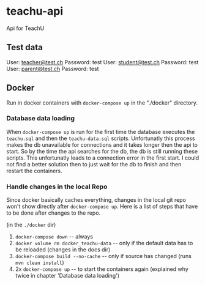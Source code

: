 # teachu-api
Api for TeachU 

## Test data
User: teacher@test.ch
Password: test
User: student@test.ch
Password: test
User: parent@test.ch
Password: test

## Docker
Run in docker containers with `docker-compose up` in the "./docker" directory. 

### Database data loading
When `docker-compose up` is run for the first time the database executes the `teachu.sql` and then the `teachu-data.sql` scripts. Unfortunatly this process makes the db unavailable for connections and it takes longer then the api to start. So by the time the api searches for the db, the db is still running these scripts. This unfortunatly leads to a connection error in the first start. I could not find a better solution then to just wait for the db to finish and then restart the containers. 

### Handle changes in the local Repo
Since docker basically caches everything, changes in the local git repo won't show directly after `docker-compose up`. Here is a list of steps that have to be done after changes to the repo.  

(in the `./docker` dir)
1. `docker-compose down` -- always
2. `docker volume rm docker_teachu-data` -- only if the default data has to be reloaded (changes in the docs dir)
3. `docker-compose build --no-cache` -- only if source has changed (runs `mvn clean install`)
4. 2x `docker-compose up` -- to start the containers again (explained why twice in chapter 'Database data loading')
